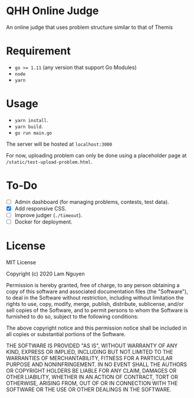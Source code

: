 # QHH Online Judge

An online judge that uses problem structure similar to that of Themis

# Requirement

- `go >= 1.11` (any version that support Go Modules)
- `node`
- `yarn`

# Usage

- `yarn install`.
- `yarn build`.
- `go run main.go`

The server will be hosted at `localhost:3000`

For now, uploading problem can only be done using a placeholder page at `/static/test-upload-problem.html`.

# To-Do

- [ ] Admin dashboard (for managing problems, contests, test data).
- [x] Add responsive CSS.
- [ ] Improve judger (`./timeout`).
- [ ] Docker for deployment.

# License

MIT License

Copyright (c) 2020 Lam Nguyen

Permission is hereby granted, free of charge, to any person obtaining a copy
of this software and associated documentation files (the "Software"), to deal
in the Software without restriction, including without limitation the rights
to use, copy, modify, merge, publish, distribute, sublicense, and/or sell
copies of the Software, and to permit persons to whom the Software is
furnished to do so, subject to the following conditions:

The above copyright notice and this permission notice shall be included in all
copies or substantial portions of the Software.

THE SOFTWARE IS PROVIDED "AS IS", WITHOUT WARRANTY OF ANY KIND, EXPRESS OR
IMPLIED, INCLUDING BUT NOT LIMITED TO THE WARRANTIES OF MERCHANTABILITY,
FITNESS FOR A PARTICULAR PURPOSE AND NONINFRINGEMENT. IN NO EVENT SHALL THE
AUTHORS OR COPYRIGHT HOLDERS BE LIABLE FOR ANY CLAIM, DAMAGES OR OTHER
LIABILITY, WHETHER IN AN ACTION OF CONTRACT, TORT OR OTHERWISE, ARISING FROM,
OUT OF OR IN CONNECTION WITH THE SOFTWARE OR THE USE OR OTHER DEALINGS IN THE
SOFTWARE.
